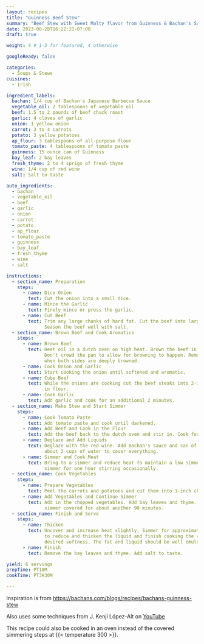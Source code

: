```yaml
---
layout: recipes
title: "Guinness Beef Stew"
summary: "Beef Stew with Sweet Malty flavor from Guinness & Bachan's Sauce"
date: 2023-08-28T16:22:21-07:00
draft: true

weight: 4 # 1-3 for featured, 4 otherwise

googleReady: false

categories:
  - Soups & Stews
cuisines:
  - Irish

ingredient_labels:
  bachan: 1/4 cup of Bachan's Japanese Barbecue Sauce
  vegetable_oil: 2 tablespoons of vegetable oil
  beef: 1.5 to 2 pounds of beef chuck roast
  garlic: 4 cloves of garlic
  onion: 1 yellow onion
  carrot: 3 to 4 carrots
  potato: 3 yellow potatoes
  ap_flour: 3 tablespoons of all-purpose flour
  tomato_paste: 4 tablespoons of tomato paste
  guinness: 15 ounce can of Guinness
  bay_leaf: 2 bay leaves
  fresh_thyme: 2 to 4 sprigs of fresh thyme
  wine: 1/4 cup of red wine
  salt: Salt to taste

auto_ingredients:
  - bachan
  - vegetable_oil
  - beef
  - garlic
  - onion
  - carrot
  - potato
  - ap_flour
  - tomato_paste
  - guinness
  - bay_leaf
  - fresh_thyme
  - wine
  - salt

instructions:
  - section_name: Preparation
    steps:
      - name: Dice Onion
        text: Cut the onion into a small dice.
      - name: Mince the Garlic
        text: Finely mince or press the garlic.
      - name: Cut Beef
        text: Trim any large chunks of hard fat. Cut the beef into large flat steak-like pieces.
              Season the beef well with salt.
  - section_name: Brown Beef and Cook Aromatics
    steps:
      - name: Brown Beef
        text: Heat oil in a dutch oven on high heat. Brown the beef in 2 or 3 batches. 
              Don't crowd the pan to allow for browning to happen. Remove and set aside
              when both sides are deeply browned.
      - name: Cook Onion and Garlic
        text: Start cooking the onion until softened and aromatic. 
      - name: Cube Beef
        text: While the onions are cooking cut the beef steaks into 2-inch cubes. Coat the beef
              in flour.
      - name: Cook Garlic
        text: Add garlic and cook for an additional 2 minutes.
  - section_name: Make Stew and Start Simmer
    steps:
      - name: Cook Tomato Paste
        text: Add tomato paste and cook until darkened.
      - name: Add Beef and Cook in the Flour
        text: Add the beef back to the dutch oven and stir in. Cook for 2 minutes.
      - name: Deglaze and Add Liquids
        text: Deglaze with the red wine. Add Bachan's sauce and can of Guinness. Add
              about 2 cups of water to cover everything.
      - name: Simmer and Cook Meat
        text: Bring to a simmer and reduce heat to maintain a low simmer. Cover and
              simmer for one hour stirring occasionally.
  - section_name: Cook Vegetables
    steps:
      - name: Prepare Vegetables
        text: Peel the carrots and potatoes and cut them into 1-inch chunks.
      - name: Add Vegetables and Continue Simmer
        text: Add in the chopped vegetables. Add bay leaves and thyme. Continue to 
              simmer covered for about another 90 minutes.
  - section_name: Finish and Serve
    steps:
      - name: Thicken
        text: Uncover and increase heat slightly. Simmer for approximately 30 minutes 
              to reduce and thicken the liquid and finish cooking the vegetables to 
              desired softness. The fat and liquid should be well emulsified.
      - name: Finish
        text: Remove the bay leaves and thyme. Add salt to taste.

yield: 6 servings
prepTime: PT10M
cookTime: PT3H30M

---
```


Inspiration is from https://bachans.com/blogs/recipes/bachans-guinness-stew

Also uses some techniques from J. Kenji López-Alt on [YouTube](https://www.youtube.com/watch?v=VIdlVi-VzPY)

This recipe could also be cooked in an oven instead of the covered simmering steps at {{< temperature 300 >}}.
